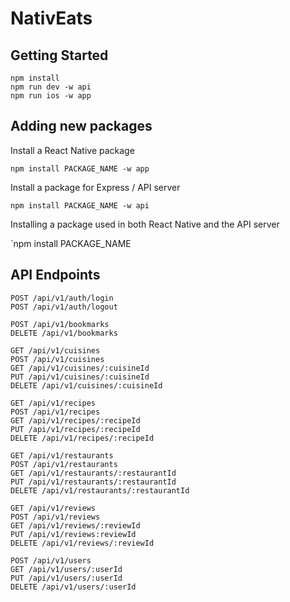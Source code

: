 # NativEats
## Getting Started
```
npm install
npm run dev -w api
npm run ios -w app
```

## Adding new packages
Install a React Native package

`npm install PACKAGE_NAME -w app`

Install a package for Express / API server

`npm install PACKAGE_NAME -w api`

Installing a package used in both React Native and the API server

`npm install PACKAGE_NAME

## API Endpoints
```
POST /api/v1/auth/login
POST /api/v1/auth/logout

POST /api/v1/bookmarks
DELETE /api/v1/bookmarks

GET /api/v1/cuisines
POST /api/v1/cuisines
GET /api/v1/cuisines/:cuisineId
PUT /api/v1/cuisines/:cuisineId
DELETE /api/v1/cuisines/:cuisineId

GET /api/v1/recipes
POST /api/v1/recipes
GET /api/v1/recipes/:recipeId
PUT /api/v1/recipes/:recipeId
DELETE /api/v1/recipes/:recipeId

GET /api/v1/restaurants
POST /api/v1/restaurants
GET /api/v1/restaurants/:restaurantId
PUT /api/v1/restaurants/:restaurantId
DELETE /api/v1/restaurants/:restaurantId

GET /api/v1/reviews
POST /api/v1/reviews
GET /api/v1/reviews/:reviewId
PUT /api/v1/reviews:reviewId
DELETE /api/v1/reviews/:reviewId

POST /api/v1/users
GET /api/v1/users/:userId
PUT /api/v1/users/:userId
DELETE /api/v1/users/:userId
```
